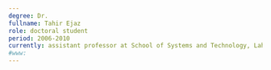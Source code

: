 ```yaml
---
degree: Dr.
fullname: Tahir Ejaz
role: doctoral student
period: 2006-2010
currently: assistant professor at School of Systems and Technology, Lahore, Pakistan
#www:
---
```

